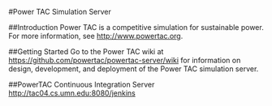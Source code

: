 #Power TAC Simulation Server

##Introduction
Power TAC is a competitive simulation for sustainable power. For more
information, see http://www.powertac.org.

##Getting Started 
Go to the Power TAC wiki at
https://github.com/powertac/powertac-server/wiki for information on design,
development, and deployment of the Power TAC simulation server.

##PowerTAC Continuous Integration Server
http://tac04.cs.umn.edu:8080/jenkins
